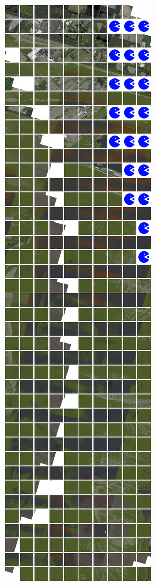 <html>
<div>
<img src="https://github.com/HakkaTjakka/NL_TILE_MAP/blob/main/18/656/-1066/r.6560.-10660.png" height="44" width="44">
<img src="https://github.com/HakkaTjakka/NL_TILE_MAP/blob/main/18/656/-1066/r.6561.-10660.png" height="44" width="44">
<img src="https://github.com/HakkaTjakka/NL_TILE_MAP/blob/main/18/656/-1066/r.6562.-10660.png" height="44" width="44">
<img src="https://github.com/HakkaTjakka/NL_TILE_MAP/blob/main/18/656/-1066/r.6563.-10660.png" height="44" width="44">
<img src="https://github.com/HakkaTjakka/NL_TILE_MAP/blob/main/18/656/-1066/r.6564.-10660.png" height="44" width="44">
<img src="https://github.com/HakkaTjakka/NL_TILE_MAP/blob/main/18/656/-1066/r.6565.-10660.png" height="44" width="44">
<img src="https://github.com/HakkaTjakka/NL_TILE_MAP/blob/main/18/656/-1066/r.6566.-10660.png" height="44" width="44">
<img src="https://github.com/HakkaTjakka/NL_TILE_MAP/blob/main/18/656/-1066/r.6567.-10660.png" height="44" width="44">
<img src="https://github.com/HakkaTjakka/NL_TILE_MAP/blob/main/18/656/-1066/r.6568.-10660.png" height="44" width="44">
<img src="https://github.com/HakkaTjakka/NL_TILE_MAP/blob/main/18/656/-1066/r.6569.-10660.png" height="44" width="44">
<img src="https://github.com/HakkaTjakka/NL_TILE_MAP/blob/main/18/657/-1066/r.6570.-10660.png" height="44" width="44">
<img src="https://github.com/HakkaTjakka/NL_TILE_MAP/blob/main/18/657/-1066/r.6571.-10660.png" height="44" width="44">
<img src="https://github.com/HakkaTjakka/NL_TILE_MAP/blob/main/18/657/-1066/r.6572.-10660.png" height="44" width="44">
<img src="https://github.com/HakkaTjakka/NL_TILE_MAP/blob/main/18/657/-1066/r.6573.-10660.png" height="44" width="44">
<img src="https://github.com/HakkaTjakka/NL_TILE_MAP/blob/main/18/657/-1066/r.6574.-10660.png" height="44" width="44">
<img src="https://github.com/HakkaTjakka/NL_TILE_MAP/blob/main/18/657/-1066/r.6575.-10660.png" height="44" width="44">
<img src="https://github.com/HakkaTjakka/NL_TILE_MAP/blob/main/18/657/-1066/r.6576.-10660.png" height="44" width="44">
<img src="https://github.com/HakkaTjakka/NL_TILE_MAP/blob/main/source.png" height="44" width="44">
<img src="https://github.com/HakkaTjakka/NL_TILE_MAP/blob/main/source.png" height="44" width="44">
<img src="https://github.com/HakkaTjakka/NL_TILE_MAP/blob/main/source.png" height="44" width="44">
<br>
<img src="https://github.com/HakkaTjakka/NL_TILE_MAP/blob/main/18/656/-1066/r.6560.-10659.png" height="44" width="44">
<img src="https://github.com/HakkaTjakka/NL_TILE_MAP/blob/main/18/656/-1066/r.6561.-10659.png" height="44" width="44">
<img src="https://github.com/HakkaTjakka/NL_TILE_MAP/blob/main/18/656/-1066/r.6562.-10659.png" height="44" width="44">
<img src="https://github.com/HakkaTjakka/NL_TILE_MAP/blob/main/18/656/-1066/r.6563.-10659.png" height="44" width="44">
<img src="https://github.com/HakkaTjakka/NL_TILE_MAP/blob/main/18/656/-1066/r.6564.-10659.png" height="44" width="44">
<img src="https://github.com/HakkaTjakka/NL_TILE_MAP/blob/main/18/656/-1066/r.6565.-10659.png" height="44" width="44">
<img src="https://github.com/HakkaTjakka/NL_TILE_MAP/blob/main/18/656/-1066/r.6566.-10659.png" height="44" width="44">
<img src="https://github.com/HakkaTjakka/NL_TILE_MAP/blob/main/18/656/-1066/r.6567.-10659.png" height="44" width="44">
<img src="https://github.com/HakkaTjakka/NL_TILE_MAP/blob/main/18/656/-1066/r.6568.-10659.png" height="44" width="44">
<img src="https://github.com/HakkaTjakka/NL_TILE_MAP/blob/main/18/656/-1066/r.6569.-10659.png" height="44" width="44">
<img src="https://github.com/HakkaTjakka/NL_TILE_MAP/blob/main/18/657/-1066/r.6570.-10659.png" height="44" width="44">
<img src="https://github.com/HakkaTjakka/NL_TILE_MAP/blob/main/18/657/-1066/r.6571.-10659.png" height="44" width="44">
<img src="https://github.com/HakkaTjakka/NL_TILE_MAP/blob/main/18/657/-1066/r.6572.-10659.png" height="44" width="44">
<img src="https://github.com/HakkaTjakka/NL_TILE_MAP/blob/main/18/657/-1066/r.6573.-10659.png" height="44" width="44">
<img src="https://github.com/HakkaTjakka/NL_TILE_MAP/blob/main/18/657/-1066/r.6574.-10659.png" height="44" width="44">
<img src="https://github.com/HakkaTjakka/NL_TILE_MAP/blob/main/18/657/-1066/r.6575.-10659.png" height="44" width="44">
<img src="https://github.com/HakkaTjakka/NL_TILE_MAP/blob/main/18/657/-1066/r.6576.-10659.png" height="44" width="44">
<img src="https://github.com/HakkaTjakka/NL_TILE_MAP/blob/main/source.png" height="44" width="44">
<img src="https://github.com/HakkaTjakka/NL_TILE_MAP/blob/main/source.png" height="44" width="44">
<img src="https://github.com/HakkaTjakka/NL_TILE_MAP/blob/main/source.png" height="44" width="44">
<br>
<img src="https://github.com/HakkaTjakka/NL_TILE_MAP/blob/main/18/656/-1066/r.6560.-10658.png" height="44" width="44">
<img src="https://github.com/HakkaTjakka/NL_TILE_MAP/blob/main/18/656/-1066/r.6561.-10658.png" height="44" width="44">
<img src="https://github.com/HakkaTjakka/NL_TILE_MAP/blob/main/18/656/-1066/r.6562.-10658.png" height="44" width="44">
<img src="https://github.com/HakkaTjakka/NL_TILE_MAP/blob/main/18/656/-1066/r.6563.-10658.png" height="44" width="44">
<img src="https://github.com/HakkaTjakka/NL_TILE_MAP/blob/main/18/656/-1066/r.6564.-10658.png" height="44" width="44">
<img src="https://github.com/HakkaTjakka/NL_TILE_MAP/blob/main/18/656/-1066/r.6565.-10658.png" height="44" width="44">
<img src="https://github.com/HakkaTjakka/NL_TILE_MAP/blob/main/18/656/-1066/r.6566.-10658.png" height="44" width="44">
<img src="https://github.com/HakkaTjakka/NL_TILE_MAP/blob/main/18/656/-1066/r.6567.-10658.png" height="44" width="44">
<img src="https://github.com/HakkaTjakka/NL_TILE_MAP/blob/main/18/656/-1066/r.6568.-10658.png" height="44" width="44">
<img src="https://github.com/HakkaTjakka/NL_TILE_MAP/blob/main/18/656/-1066/r.6569.-10658.png" height="44" width="44">
<img src="https://github.com/HakkaTjakka/NL_TILE_MAP/blob/main/18/657/-1066/r.6570.-10658.png" height="44" width="44">
<img src="https://github.com/HakkaTjakka/NL_TILE_MAP/blob/main/18/657/-1066/r.6571.-10658.png" height="44" width="44">
<img src="https://github.com/HakkaTjakka/NL_TILE_MAP/blob/main/18/657/-1066/r.6572.-10658.png" height="44" width="44">
<img src="https://github.com/HakkaTjakka/NL_TILE_MAP/blob/main/18/657/-1066/r.6573.-10658.png" height="44" width="44">
<img src="https://github.com/HakkaTjakka/NL_TILE_MAP/blob/main/18/657/-1066/r.6574.-10658.png" height="44" width="44">
<img src="https://github.com/HakkaTjakka/NL_TILE_MAP/blob/main/18/657/-1066/r.6575.-10658.png" height="44" width="44">
<img src="https://github.com/HakkaTjakka/NL_TILE_MAP/blob/main/18/657/-1066/r.6576.-10658.png" height="44" width="44">
<img src="https://github.com/HakkaTjakka/NL_TILE_MAP/blob/main/source.png" height="44" width="44">
<img src="https://github.com/HakkaTjakka/NL_TILE_MAP/blob/main/source.png" height="44" width="44">
<img src="https://github.com/HakkaTjakka/NL_TILE_MAP/blob/main/source.png" height="44" width="44">
<br>
<img src="https://github.com/HakkaTjakka/NL_TILE_MAP/blob/main/18/656/-1066/r.6560.-10657.png" height="44" width="44">
<img src="https://github.com/HakkaTjakka/NL_TILE_MAP/blob/main/18/656/-1066/r.6561.-10657.png" height="44" width="44">
<img src="https://github.com/HakkaTjakka/NL_TILE_MAP/blob/main/18/656/-1066/r.6562.-10657.png" height="44" width="44">
<img src="https://github.com/HakkaTjakka/NL_TILE_MAP/blob/main/18/656/-1066/r.6563.-10657.png" height="44" width="44">
<img src="https://github.com/HakkaTjakka/NL_TILE_MAP/blob/main/18/656/-1066/r.6564.-10657.png" height="44" width="44">
<img src="https://github.com/HakkaTjakka/NL_TILE_MAP/blob/main/18/656/-1066/r.6565.-10657.png" height="44" width="44">
<img src="https://github.com/HakkaTjakka/NL_TILE_MAP/blob/main/18/656/-1066/r.6566.-10657.png" height="44" width="44">
<img src="https://github.com/HakkaTjakka/NL_TILE_MAP/blob/main/18/656/-1066/r.6567.-10657.png" height="44" width="44">
<img src="https://github.com/HakkaTjakka/NL_TILE_MAP/blob/main/18/656/-1066/r.6568.-10657.png" height="44" width="44">
<img src="https://github.com/HakkaTjakka/NL_TILE_MAP/blob/main/18/656/-1066/r.6569.-10657.png" height="44" width="44">
<img src="https://github.com/HakkaTjakka/NL_TILE_MAP/blob/main/18/657/-1066/r.6570.-10657.png" height="44" width="44">
<img src="https://github.com/HakkaTjakka/NL_TILE_MAP/blob/main/18/657/-1066/r.6571.-10657.png" height="44" width="44">
<img src="https://github.com/HakkaTjakka/NL_TILE_MAP/blob/main/18/657/-1066/r.6572.-10657.png" height="44" width="44">
<img src="https://github.com/HakkaTjakka/NL_TILE_MAP/blob/main/18/657/-1066/r.6573.-10657.png" height="44" width="44">
<img src="https://github.com/HakkaTjakka/NL_TILE_MAP/blob/main/18/657/-1066/r.6574.-10657.png" height="44" width="44">
<img src="https://github.com/HakkaTjakka/NL_TILE_MAP/blob/main/18/657/-1066/r.6575.-10657.png" height="44" width="44">
<img src="https://github.com/HakkaTjakka/NL_TILE_MAP/blob/main/18/657/-1066/r.6576.-10657.png" height="44" width="44">
<img src="https://github.com/HakkaTjakka/NL_TILE_MAP/blob/main/source.png" height="44" width="44">
<img src="https://github.com/HakkaTjakka/NL_TILE_MAP/blob/main/source.png" height="44" width="44">
<img src="https://github.com/HakkaTjakka/NL_TILE_MAP/blob/main/source.png" height="44" width="44">
<br>
<img src="https://github.com/HakkaTjakka/NL_TILE_MAP/blob/main/18/656/-1066/r.6560.-10656.png" height="44" width="44">
<img src="https://github.com/HakkaTjakka/NL_TILE_MAP/blob/main/18/656/-1066/r.6561.-10656.png" height="44" width="44">
<img src="https://github.com/HakkaTjakka/NL_TILE_MAP/blob/main/18/656/-1066/r.6562.-10656.png" height="44" width="44">
<img src="https://github.com/HakkaTjakka/NL_TILE_MAP/blob/main/18/656/-1066/r.6563.-10656.png" height="44" width="44">
<img src="https://github.com/HakkaTjakka/NL_TILE_MAP/blob/main/18/656/-1066/r.6564.-10656.png" height="44" width="44">
<img src="https://github.com/HakkaTjakka/NL_TILE_MAP/blob/main/18/656/-1066/r.6565.-10656.png" height="44" width="44">
<img src="https://github.com/HakkaTjakka/NL_TILE_MAP/blob/main/18/656/-1066/r.6566.-10656.png" height="44" width="44">
<img src="https://github.com/HakkaTjakka/NL_TILE_MAP/blob/main/18/656/-1066/r.6567.-10656.png" height="44" width="44">
<img src="https://github.com/HakkaTjakka/NL_TILE_MAP/blob/main/18/656/-1066/r.6568.-10656.png" height="44" width="44">
<img src="https://github.com/HakkaTjakka/NL_TILE_MAP/blob/main/18/656/-1066/r.6569.-10656.png" height="44" width="44">
<img src="https://github.com/HakkaTjakka/NL_TILE_MAP/blob/main/18/657/-1066/r.6570.-10656.png" height="44" width="44">
<img src="https://github.com/HakkaTjakka/NL_TILE_MAP/blob/main/18/657/-1066/r.6571.-10656.png" height="44" width="44">
<img src="https://github.com/HakkaTjakka/NL_TILE_MAP/blob/main/18/657/-1066/r.6572.-10656.png" height="44" width="44">
<img src="https://github.com/HakkaTjakka/NL_TILE_MAP/blob/main/18/657/-1066/r.6573.-10656.png" height="44" width="44">
<img src="https://github.com/HakkaTjakka/NL_TILE_MAP/blob/main/18/657/-1066/r.6574.-10656.png" height="44" width="44">
<img src="https://github.com/HakkaTjakka/NL_TILE_MAP/blob/main/18/657/-1066/r.6575.-10656.png" height="44" width="44">
<img src="https://github.com/HakkaTjakka/NL_TILE_MAP/blob/main/18/657/-1066/r.6576.-10656.png" height="44" width="44">
<img src="https://github.com/HakkaTjakka/NL_TILE_MAP/blob/main/source.png" height="44" width="44">
<img src="https://github.com/HakkaTjakka/NL_TILE_MAP/blob/main/source.png" height="44" width="44">
<img src="https://github.com/HakkaTjakka/NL_TILE_MAP/blob/main/source.png" height="44" width="44">
<br>
<img src="https://github.com/HakkaTjakka/NL_TILE_MAP/blob/main/18/656/-1066/r.6560.-10655.png" height="44" width="44">
<img src="https://github.com/HakkaTjakka/NL_TILE_MAP/blob/main/18/656/-1066/r.6561.-10655.png" height="44" width="44">
<img src="https://github.com/HakkaTjakka/NL_TILE_MAP/blob/main/18/656/-1066/r.6562.-10655.png" height="44" width="44">
<img src="https://github.com/HakkaTjakka/NL_TILE_MAP/blob/main/18/656/-1066/r.6563.-10655.png" height="44" width="44">
<img src="https://github.com/HakkaTjakka/NL_TILE_MAP/blob/main/18/656/-1066/r.6564.-10655.png" height="44" width="44">
<img src="https://github.com/HakkaTjakka/NL_TILE_MAP/blob/main/18/656/-1066/r.6565.-10655.png" height="44" width="44">
<img src="https://github.com/HakkaTjakka/NL_TILE_MAP/blob/main/18/656/-1066/r.6566.-10655.png" height="44" width="44">
<img src="https://github.com/HakkaTjakka/NL_TILE_MAP/blob/main/18/656/-1066/r.6567.-10655.png" height="44" width="44">
<img src="https://github.com/HakkaTjakka/NL_TILE_MAP/blob/main/18/656/-1066/r.6568.-10655.png" height="44" width="44">
<img src="https://github.com/HakkaTjakka/NL_TILE_MAP/blob/main/18/656/-1066/r.6569.-10655.png" height="44" width="44">
<img src="https://github.com/HakkaTjakka/NL_TILE_MAP/blob/main/18/657/-1066/r.6570.-10655.png" height="44" width="44">
<img src="https://github.com/HakkaTjakka/NL_TILE_MAP/blob/main/18/657/-1066/r.6571.-10655.png" height="44" width="44">
<img src="https://github.com/HakkaTjakka/NL_TILE_MAP/blob/main/18/657/-1066/r.6572.-10655.png" height="44" width="44">
<img src="https://github.com/HakkaTjakka/NL_TILE_MAP/blob/main/18/657/-1066/r.6573.-10655.png" height="44" width="44">
<img src="https://github.com/HakkaTjakka/NL_TILE_MAP/blob/main/18/657/-1066/r.6574.-10655.png" height="44" width="44">
<img src="https://github.com/HakkaTjakka/NL_TILE_MAP/blob/main/18/657/-1066/r.6575.-10655.png" height="44" width="44">
<img src="https://github.com/HakkaTjakka/NL_TILE_MAP/blob/main/18/657/-1066/r.6576.-10655.png" height="44" width="44">
<img src="https://github.com/HakkaTjakka/NL_TILE_MAP/blob/main/18/657/-1066/r.6577.-10655.png" height="44" width="44">
<img src="https://github.com/HakkaTjakka/NL_TILE_MAP/blob/main/source.png" height="44" width="44">
<img src="https://github.com/HakkaTjakka/NL_TILE_MAP/blob/main/source.png" height="44" width="44">
<br>
<img src="https://github.com/HakkaTjakka/NL_TILE_MAP/blob/main/18/656/-1066/r.6560.-10654.png" height="44" width="44">
<img src="https://github.com/HakkaTjakka/NL_TILE_MAP/blob/main/18/656/-1066/r.6561.-10654.png" height="44" width="44">
<img src="https://github.com/HakkaTjakka/NL_TILE_MAP/blob/main/18/656/-1066/r.6562.-10654.png" height="44" width="44">
<img src="https://github.com/HakkaTjakka/NL_TILE_MAP/blob/main/18/656/-1066/r.6563.-10654.png" height="44" width="44">
<img src="https://github.com/HakkaTjakka/NL_TILE_MAP/blob/main/18/656/-1066/r.6564.-10654.png" height="44" width="44">
<img src="https://github.com/HakkaTjakka/NL_TILE_MAP/blob/main/18/656/-1066/r.6565.-10654.png" height="44" width="44">
<img src="https://github.com/HakkaTjakka/NL_TILE_MAP/blob/main/18/656/-1066/r.6566.-10654.png" height="44" width="44">
<img src="https://github.com/HakkaTjakka/NL_TILE_MAP/blob/main/18/656/-1066/r.6567.-10654.png" height="44" width="44">
<img src="https://github.com/HakkaTjakka/NL_TILE_MAP/blob/main/18/656/-1066/r.6568.-10654.png" height="44" width="44">
<img src="https://github.com/HakkaTjakka/NL_TILE_MAP/blob/main/18/656/-1066/r.6569.-10654.png" height="44" width="44">
<img src="https://github.com/HakkaTjakka/NL_TILE_MAP/blob/main/18/657/-1066/r.6570.-10654.png" height="44" width="44">
<img src="https://github.com/HakkaTjakka/NL_TILE_MAP/blob/main/18/657/-1066/r.6571.-10654.png" height="44" width="44">
<img src="https://github.com/HakkaTjakka/NL_TILE_MAP/blob/main/18/657/-1066/r.6572.-10654.png" height="44" width="44">
<img src="https://github.com/HakkaTjakka/NL_TILE_MAP/blob/main/18/657/-1066/r.6573.-10654.png" height="44" width="44">
<img src="https://github.com/HakkaTjakka/NL_TILE_MAP/blob/main/18/657/-1066/r.6574.-10654.png" height="44" width="44">
<img src="https://github.com/HakkaTjakka/NL_TILE_MAP/blob/main/18/657/-1066/r.6575.-10654.png" height="44" width="44">
<img src="https://github.com/HakkaTjakka/NL_TILE_MAP/blob/main/18/657/-1066/r.6576.-10654.png" height="44" width="44">
<img src="https://github.com/HakkaTjakka/NL_TILE_MAP/blob/main/18/657/-1066/r.6577.-10654.png" height="44" width="44">
<img src="https://github.com/HakkaTjakka/NL_TILE_MAP/blob/main/source.png" height="44" width="44">
<img src="https://github.com/HakkaTjakka/NL_TILE_MAP/blob/main/source.png" height="44" width="44">
<br>
<img src="https://github.com/HakkaTjakka/NL_TILE_MAP/blob/main/18/656/-1066/r.6560.-10653.png" height="44" width="44">
<img src="https://github.com/HakkaTjakka/NL_TILE_MAP/blob/main/18/656/-1066/r.6561.-10653.png" height="44" width="44">
<img src="https://github.com/HakkaTjakka/NL_TILE_MAP/blob/main/18/656/-1066/r.6562.-10653.png" height="44" width="44">
<img src="https://github.com/HakkaTjakka/NL_TILE_MAP/blob/main/18/656/-1066/r.6563.-10653.png" height="44" width="44">
<img src="https://github.com/HakkaTjakka/NL_TILE_MAP/blob/main/18/656/-1066/r.6564.-10653.png" height="44" width="44">
<img src="https://github.com/HakkaTjakka/NL_TILE_MAP/blob/main/18/656/-1066/r.6565.-10653.png" height="44" width="44">
<img src="https://github.com/HakkaTjakka/NL_TILE_MAP/blob/main/18/656/-1066/r.6566.-10653.png" height="44" width="44">
<img src="https://github.com/HakkaTjakka/NL_TILE_MAP/blob/main/18/656/-1066/r.6567.-10653.png" height="44" width="44">
<img src="https://github.com/HakkaTjakka/NL_TILE_MAP/blob/main/18/656/-1066/r.6568.-10653.png" height="44" width="44">
<img src="https://github.com/HakkaTjakka/NL_TILE_MAP/blob/main/18/656/-1066/r.6569.-10653.png" height="44" width="44">
<img src="https://github.com/HakkaTjakka/NL_TILE_MAP/blob/main/18/657/-1066/r.6570.-10653.png" height="44" width="44">
<img src="https://github.com/HakkaTjakka/NL_TILE_MAP/blob/main/18/657/-1066/r.6571.-10653.png" height="44" width="44">
<img src="https://github.com/HakkaTjakka/NL_TILE_MAP/blob/main/18/657/-1066/r.6572.-10653.png" height="44" width="44">
<img src="https://github.com/HakkaTjakka/NL_TILE_MAP/blob/main/18/657/-1066/r.6573.-10653.png" height="44" width="44">
<img src="https://github.com/HakkaTjakka/NL_TILE_MAP/blob/main/18/657/-1066/r.6574.-10653.png" height="44" width="44">
<img src="https://github.com/HakkaTjakka/NL_TILE_MAP/blob/main/18/657/-1066/r.6575.-10653.png" height="44" width="44">
<img src="https://github.com/HakkaTjakka/NL_TILE_MAP/blob/main/18/657/-1066/r.6576.-10653.png" height="44" width="44">
<img src="https://github.com/HakkaTjakka/NL_TILE_MAP/blob/main/18/657/-1066/r.6577.-10653.png" height="44" width="44">
<img src="https://github.com/HakkaTjakka/NL_TILE_MAP/blob/main/18/657/-1066/r.6578.-10653.png" height="44" width="44">
<img src="https://github.com/HakkaTjakka/NL_TILE_MAP/blob/main/source.png" height="44" width="44">
<br>
<img src="https://github.com/HakkaTjakka/NL_TILE_MAP/blob/main/18/656/-1066/r.6560.-10652.png" height="44" width="44">
<img src="https://github.com/HakkaTjakka/NL_TILE_MAP/blob/main/18/656/-1066/r.6561.-10652.png" height="44" width="44">
<img src="https://github.com/HakkaTjakka/NL_TILE_MAP/blob/main/18/656/-1066/r.6562.-10652.png" height="44" width="44">
<img src="https://github.com/HakkaTjakka/NL_TILE_MAP/blob/main/18/656/-1066/r.6563.-10652.png" height="44" width="44">
<img src="https://github.com/HakkaTjakka/NL_TILE_MAP/blob/main/18/656/-1066/r.6564.-10652.png" height="44" width="44">
<img src="https://github.com/HakkaTjakka/NL_TILE_MAP/blob/main/18/656/-1066/r.6565.-10652.png" height="44" width="44">
<img src="https://github.com/HakkaTjakka/NL_TILE_MAP/blob/main/18/656/-1066/r.6566.-10652.png" height="44" width="44">
<img src="https://github.com/HakkaTjakka/NL_TILE_MAP/blob/main/18/656/-1066/r.6567.-10652.png" height="44" width="44">
<img src="https://github.com/HakkaTjakka/NL_TILE_MAP/blob/main/18/656/-1066/r.6568.-10652.png" height="44" width="44">
<img src="https://github.com/HakkaTjakka/NL_TILE_MAP/blob/main/18/656/-1066/r.6569.-10652.png" height="44" width="44">
<img src="https://github.com/HakkaTjakka/NL_TILE_MAP/blob/main/18/657/-1066/r.6570.-10652.png" height="44" width="44">
<img src="https://github.com/HakkaTjakka/NL_TILE_MAP/blob/main/18/657/-1066/r.6571.-10652.png" height="44" width="44">
<img src="https://github.com/HakkaTjakka/NL_TILE_MAP/blob/main/18/657/-1066/r.6572.-10652.png" height="44" width="44">
<img src="https://github.com/HakkaTjakka/NL_TILE_MAP/blob/main/18/657/-1066/r.6573.-10652.png" height="44" width="44">
<img src="https://github.com/HakkaTjakka/NL_TILE_MAP/blob/main/18/657/-1066/r.6574.-10652.png" height="44" width="44">
<img src="https://github.com/HakkaTjakka/NL_TILE_MAP/blob/main/18/657/-1066/r.6575.-10652.png" height="44" width="44">
<img src="https://github.com/HakkaTjakka/NL_TILE_MAP/blob/main/18/657/-1066/r.6576.-10652.png" height="44" width="44">
<img src="https://github.com/HakkaTjakka/NL_TILE_MAP/blob/main/18/657/-1066/r.6577.-10652.png" height="44" width="44">
<img src="https://github.com/HakkaTjakka/NL_TILE_MAP/blob/main/18/657/-1066/r.6578.-10652.png" height="44" width="44">
<img src="https://github.com/HakkaTjakka/NL_TILE_MAP/blob/main/source.png" height="44" width="44">
<br>
<img src="https://github.com/HakkaTjakka/NL_TILE_MAP/blob/main/18/656/-1066/r.6560.-10651.png" height="44" width="44">
<img src="https://github.com/HakkaTjakka/NL_TILE_MAP/blob/main/18/656/-1066/r.6561.-10651.png" height="44" width="44">
<img src="https://github.com/HakkaTjakka/NL_TILE_MAP/blob/main/18/656/-1066/r.6562.-10651.png" height="44" width="44">
<img src="https://github.com/HakkaTjakka/NL_TILE_MAP/blob/main/18/656/-1066/r.6563.-10651.png" height="44" width="44">
<img src="https://github.com/HakkaTjakka/NL_TILE_MAP/blob/main/18/656/-1066/r.6564.-10651.png" height="44" width="44">
<img src="https://github.com/HakkaTjakka/NL_TILE_MAP/blob/main/18/656/-1066/r.6565.-10651.png" height="44" width="44">
<img src="https://github.com/HakkaTjakka/NL_TILE_MAP/blob/main/18/656/-1066/r.6566.-10651.png" height="44" width="44">
<img src="https://github.com/HakkaTjakka/NL_TILE_MAP/blob/main/18/656/-1066/r.6567.-10651.png" height="44" width="44">
<img src="https://github.com/HakkaTjakka/NL_TILE_MAP/blob/main/18/656/-1066/r.6568.-10651.png" height="44" width="44">
<img src="https://github.com/HakkaTjakka/NL_TILE_MAP/blob/main/18/656/-1066/r.6569.-10651.png" height="44" width="44">
<img src="https://github.com/HakkaTjakka/NL_TILE_MAP/blob/main/18/657/-1066/r.6570.-10651.png" height="44" width="44">
<img src="https://github.com/HakkaTjakka/NL_TILE_MAP/blob/main/18/657/-1066/r.6571.-10651.png" height="44" width="44">
<img src="https://github.com/HakkaTjakka/NL_TILE_MAP/blob/main/18/657/-1066/r.6572.-10651.png" height="44" width="44">
<img src="https://github.com/HakkaTjakka/NL_TILE_MAP/blob/main/18/657/-1066/r.6573.-10651.png" height="44" width="44">
<img src="https://github.com/HakkaTjakka/NL_TILE_MAP/blob/main/18/657/-1066/r.6574.-10651.png" height="44" width="44">
<img src="https://github.com/HakkaTjakka/NL_TILE_MAP/blob/main/18/657/-1066/r.6575.-10651.png" height="44" width="44">
<img src="https://github.com/HakkaTjakka/NL_TILE_MAP/blob/main/18/657/-1066/r.6576.-10651.png" height="44" width="44">
<img src="https://github.com/HakkaTjakka/NL_TILE_MAP/blob/main/18/657/-1066/r.6577.-10651.png" height="44" width="44">
<img src="https://github.com/HakkaTjakka/NL_TILE_MAP/blob/main/18/657/-1066/r.6578.-10651.png" height="44" width="44">
<img src="https://github.com/HakkaTjakka/NL_TILE_MAP/blob/main/18/657/-1066/r.6579.-10651.png" height="44" width="44">
<br>
<img src="https://github.com/HakkaTjakka/NL_TILE_MAP/blob/main/18/656/-1065/r.6560.-10650.png" height="44" width="44">
<img src="https://github.com/HakkaTjakka/NL_TILE_MAP/blob/main/18/656/-1065/r.6561.-10650.png" height="44" width="44">
<img src="https://github.com/HakkaTjakka/NL_TILE_MAP/blob/main/18/656/-1065/r.6562.-10650.png" height="44" width="44">
<img src="https://github.com/HakkaTjakka/NL_TILE_MAP/blob/main/18/656/-1065/r.6563.-10650.png" height="44" width="44">
<img src="https://github.com/HakkaTjakka/NL_TILE_MAP/blob/main/18/656/-1065/r.6564.-10650.png" height="44" width="44">
<img src="https://github.com/HakkaTjakka/NL_TILE_MAP/blob/main/18/656/-1065/r.6565.-10650.png" height="44" width="44">
<img src="https://github.com/HakkaTjakka/NL_TILE_MAP/blob/main/18/656/-1065/r.6566.-10650.png" height="44" width="44">
<img src="https://github.com/HakkaTjakka/NL_TILE_MAP/blob/main/18/656/-1065/r.6567.-10650.png" height="44" width="44">
<img src="https://github.com/HakkaTjakka/NL_TILE_MAP/blob/main/18/656/-1065/r.6568.-10650.png" height="44" width="44">
<img src="https://github.com/HakkaTjakka/NL_TILE_MAP/blob/main/18/656/-1065/r.6569.-10650.png" height="44" width="44">
<img src="https://github.com/HakkaTjakka/NL_TILE_MAP/blob/main/18/657/-1065/r.6570.-10650.png" height="44" width="44">
<img src="https://github.com/HakkaTjakka/NL_TILE_MAP/blob/main/18/657/-1065/r.6571.-10650.png" height="44" width="44">
<img src="https://github.com/HakkaTjakka/NL_TILE_MAP/blob/main/18/657/-1065/r.6572.-10650.png" height="44" width="44">
<img src="https://github.com/HakkaTjakka/NL_TILE_MAP/blob/main/18/657/-1065/r.6573.-10650.png" height="44" width="44">
<img src="https://github.com/HakkaTjakka/NL_TILE_MAP/blob/main/18/657/-1065/r.6574.-10650.png" height="44" width="44">
<img src="https://github.com/HakkaTjakka/NL_TILE_MAP/blob/main/18/657/-1065/r.6575.-10650.png" height="44" width="44">
<img src="https://github.com/HakkaTjakka/NL_TILE_MAP/blob/main/18/657/-1065/r.6576.-10650.png" height="44" width="44">
<img src="https://github.com/HakkaTjakka/NL_TILE_MAP/blob/main/18/657/-1065/r.6577.-10650.png" height="44" width="44">
<img src="https://github.com/HakkaTjakka/NL_TILE_MAP/blob/main/18/657/-1065/r.6578.-10650.png" height="44" width="44">
<img src="https://github.com/HakkaTjakka/NL_TILE_MAP/blob/main/18/657/-1065/r.6579.-10650.png" height="44" width="44">
<br>
<img src="https://github.com/HakkaTjakka/NL_TILE_MAP/blob/main/18/656/-1065/r.6560.-10649.png" height="44" width="44">
<img src="https://github.com/HakkaTjakka/NL_TILE_MAP/blob/main/18/656/-1065/r.6561.-10649.png" height="44" width="44">
<img src="https://github.com/HakkaTjakka/NL_TILE_MAP/blob/main/18/656/-1065/r.6562.-10649.png" height="44" width="44">
<img src="https://github.com/HakkaTjakka/NL_TILE_MAP/blob/main/18/656/-1065/r.6563.-10649.png" height="44" width="44">
<img src="https://github.com/HakkaTjakka/NL_TILE_MAP/blob/main/18/656/-1065/r.6564.-10649.png" height="44" width="44">
<img src="https://github.com/HakkaTjakka/NL_TILE_MAP/blob/main/18/656/-1065/r.6565.-10649.png" height="44" width="44">
<img src="https://github.com/HakkaTjakka/NL_TILE_MAP/blob/main/18/656/-1065/r.6566.-10649.png" height="44" width="44">
<img src="https://github.com/HakkaTjakka/NL_TILE_MAP/blob/main/18/656/-1065/r.6567.-10649.png" height="44" width="44">
<img src="https://github.com/HakkaTjakka/NL_TILE_MAP/blob/main/18/656/-1065/r.6568.-10649.png" height="44" width="44">
<img src="https://github.com/HakkaTjakka/NL_TILE_MAP/blob/main/18/656/-1065/r.6569.-10649.png" height="44" width="44">
<img src="https://github.com/HakkaTjakka/NL_TILE_MAP/blob/main/18/657/-1065/r.6570.-10649.png" height="44" width="44">
<img src="https://github.com/HakkaTjakka/NL_TILE_MAP/blob/main/18/657/-1065/r.6571.-10649.png" height="44" width="44">
<img src="https://github.com/HakkaTjakka/NL_TILE_MAP/blob/main/18/657/-1065/r.6572.-10649.png" height="44" width="44">
<img src="https://github.com/HakkaTjakka/NL_TILE_MAP/blob/main/18/657/-1065/r.6573.-10649.png" height="44" width="44">
<img src="https://github.com/HakkaTjakka/NL_TILE_MAP/blob/main/18/657/-1065/r.6574.-10649.png" height="44" width="44">
<img src="https://github.com/HakkaTjakka/NL_TILE_MAP/blob/main/18/657/-1065/r.6575.-10649.png" height="44" width="44">
<img src="https://github.com/HakkaTjakka/NL_TILE_MAP/blob/main/18/657/-1065/r.6576.-10649.png" height="44" width="44">
<img src="https://github.com/HakkaTjakka/NL_TILE_MAP/blob/main/18/657/-1065/r.6577.-10649.png" height="44" width="44">
<img src="https://github.com/HakkaTjakka/NL_TILE_MAP/blob/main/18/657/-1065/r.6578.-10649.png" height="44" width="44">
<img src="https://github.com/HakkaTjakka/NL_TILE_MAP/blob/main/18/657/-1065/r.6579.-10649.png" height="44" width="44">
<br>
<img src="https://github.com/HakkaTjakka/NL_TILE_MAP/blob/main/18/656/-1065/r.6560.-10648.png" height="44" width="44">
<img src="https://github.com/HakkaTjakka/NL_TILE_MAP/blob/main/18/656/-1065/r.6561.-10648.png" height="44" width="44">
<img src="https://github.com/HakkaTjakka/NL_TILE_MAP/blob/main/18/656/-1065/r.6562.-10648.png" height="44" width="44">
<img src="https://github.com/HakkaTjakka/NL_TILE_MAP/blob/main/18/656/-1065/r.6563.-10648.png" height="44" width="44">
<img src="https://github.com/HakkaTjakka/NL_TILE_MAP/blob/main/18/656/-1065/r.6564.-10648.png" height="44" width="44">
<img src="https://github.com/HakkaTjakka/NL_TILE_MAP/blob/main/18/656/-1065/r.6565.-10648.png" height="44" width="44">
<img src="https://github.com/HakkaTjakka/NL_TILE_MAP/blob/main/18/656/-1065/r.6566.-10648.png" height="44" width="44">
<img src="https://github.com/HakkaTjakka/NL_TILE_MAP/blob/main/18/656/-1065/r.6567.-10648.png" height="44" width="44">
<img src="https://github.com/HakkaTjakka/NL_TILE_MAP/blob/main/18/656/-1065/r.6568.-10648.png" height="44" width="44">
<img src="https://github.com/HakkaTjakka/NL_TILE_MAP/blob/main/18/656/-1065/r.6569.-10648.png" height="44" width="44">
<img src="https://github.com/HakkaTjakka/NL_TILE_MAP/blob/main/18/657/-1065/r.6570.-10648.png" height="44" width="44">
<img src="https://github.com/HakkaTjakka/NL_TILE_MAP/blob/main/18/657/-1065/r.6571.-10648.png" height="44" width="44">
<img src="https://github.com/HakkaTjakka/NL_TILE_MAP/blob/main/18/657/-1065/r.6572.-10648.png" height="44" width="44">
<img src="https://github.com/HakkaTjakka/NL_TILE_MAP/blob/main/18/657/-1065/r.6573.-10648.png" height="44" width="44">
<img src="https://github.com/HakkaTjakka/NL_TILE_MAP/blob/main/18/657/-1065/r.6574.-10648.png" height="44" width="44">
<img src="https://github.com/HakkaTjakka/NL_TILE_MAP/blob/main/18/657/-1065/r.6575.-10648.png" height="44" width="44">
<img src="https://github.com/HakkaTjakka/NL_TILE_MAP/blob/main/18/657/-1065/r.6576.-10648.png" height="44" width="44">
<img src="https://github.com/HakkaTjakka/NL_TILE_MAP/blob/main/18/657/-1065/r.6577.-10648.png" height="44" width="44">
<img src="https://github.com/HakkaTjakka/NL_TILE_MAP/blob/main/18/657/-1065/r.6578.-10648.png" height="44" width="44">
<img src="https://github.com/HakkaTjakka/NL_TILE_MAP/blob/main/18/657/-1065/r.6579.-10648.png" height="44" width="44">
<br>
<img src="https://github.com/HakkaTjakka/NL_TILE_MAP/blob/main/18/656/-1065/r.6560.-10647.png" height="44" width="44">
<img src="https://github.com/HakkaTjakka/NL_TILE_MAP/blob/main/18/656/-1065/r.6561.-10647.png" height="44" width="44">
<img src="https://github.com/HakkaTjakka/NL_TILE_MAP/blob/main/18/656/-1065/r.6562.-10647.png" height="44" width="44">
<img src="https://github.com/HakkaTjakka/NL_TILE_MAP/blob/main/18/656/-1065/r.6563.-10647.png" height="44" width="44">
<img src="https://github.com/HakkaTjakka/NL_TILE_MAP/blob/main/18/656/-1065/r.6564.-10647.png" height="44" width="44">
<img src="https://github.com/HakkaTjakka/NL_TILE_MAP/blob/main/18/656/-1065/r.6565.-10647.png" height="44" width="44">
<img src="https://github.com/HakkaTjakka/NL_TILE_MAP/blob/main/18/656/-1065/r.6566.-10647.png" height="44" width="44">
<img src="https://github.com/HakkaTjakka/NL_TILE_MAP/blob/main/18/656/-1065/r.6567.-10647.png" height="44" width="44">
<img src="https://github.com/HakkaTjakka/NL_TILE_MAP/blob/main/18/656/-1065/r.6568.-10647.png" height="44" width="44">
<img src="https://github.com/HakkaTjakka/NL_TILE_MAP/blob/main/18/656/-1065/r.6569.-10647.png" height="44" width="44">
<img src="https://github.com/HakkaTjakka/NL_TILE_MAP/blob/main/18/657/-1065/r.6570.-10647.png" height="44" width="44">
<img src="https://github.com/HakkaTjakka/NL_TILE_MAP/blob/main/18/657/-1065/r.6571.-10647.png" height="44" width="44">
<img src="https://github.com/HakkaTjakka/NL_TILE_MAP/blob/main/18/657/-1065/r.6572.-10647.png" height="44" width="44">
<img src="https://github.com/HakkaTjakka/NL_TILE_MAP/blob/main/18/657/-1065/r.6573.-10647.png" height="44" width="44">
<img src="https://github.com/HakkaTjakka/NL_TILE_MAP/blob/main/18/657/-1065/r.6574.-10647.png" height="44" width="44">
<img src="https://github.com/HakkaTjakka/NL_TILE_MAP/blob/main/18/657/-1065/r.6575.-10647.png" height="44" width="44">
<img src="https://github.com/HakkaTjakka/NL_TILE_MAP/blob/main/18/657/-1065/r.6576.-10647.png" height="44" width="44">
<img src="https://github.com/HakkaTjakka/NL_TILE_MAP/blob/main/18/657/-1065/r.6577.-10647.png" height="44" width="44">
<img src="https://github.com/HakkaTjakka/NL_TILE_MAP/blob/main/18/657/-1065/r.6578.-10647.png" height="44" width="44">
<img src="https://github.com/HakkaTjakka/NL_TILE_MAP/blob/main/18/657/-1065/r.6579.-10647.png" height="44" width="44">
<br>
<img src="https://github.com/HakkaTjakka/NL_TILE_MAP/blob/main/18/656/-1065/r.6560.-10646.png" height="44" width="44">
<img src="https://github.com/HakkaTjakka/NL_TILE_MAP/blob/main/18/656/-1065/r.6561.-10646.png" height="44" width="44">
<img src="https://github.com/HakkaTjakka/NL_TILE_MAP/blob/main/18/656/-1065/r.6562.-10646.png" height="44" width="44">
<img src="https://github.com/HakkaTjakka/NL_TILE_MAP/blob/main/18/656/-1065/r.6563.-10646.png" height="44" width="44">
<img src="https://github.com/HakkaTjakka/NL_TILE_MAP/blob/main/18/656/-1065/r.6564.-10646.png" height="44" width="44">
<img src="https://github.com/HakkaTjakka/NL_TILE_MAP/blob/main/18/656/-1065/r.6565.-10646.png" height="44" width="44">
<img src="https://github.com/HakkaTjakka/NL_TILE_MAP/blob/main/18/656/-1065/r.6566.-10646.png" height="44" width="44">
<img src="https://github.com/HakkaTjakka/NL_TILE_MAP/blob/main/18/656/-1065/r.6567.-10646.png" height="44" width="44">
<img src="https://github.com/HakkaTjakka/NL_TILE_MAP/blob/main/18/656/-1065/r.6568.-10646.png" height="44" width="44">
<img src="https://github.com/HakkaTjakka/NL_TILE_MAP/blob/main/18/656/-1065/r.6569.-10646.png" height="44" width="44">
<img src="https://github.com/HakkaTjakka/NL_TILE_MAP/blob/main/18/657/-1065/r.6570.-10646.png" height="44" width="44">
<img src="https://github.com/HakkaTjakka/NL_TILE_MAP/blob/main/18/657/-1065/r.6571.-10646.png" height="44" width="44">
<img src="https://github.com/HakkaTjakka/NL_TILE_MAP/blob/main/18/657/-1065/r.6572.-10646.png" height="44" width="44">
<img src="https://github.com/HakkaTjakka/NL_TILE_MAP/blob/main/18/657/-1065/r.6573.-10646.png" height="44" width="44">
<img src="https://github.com/HakkaTjakka/NL_TILE_MAP/blob/main/18/657/-1065/r.6574.-10646.png" height="44" width="44">
<img src="https://github.com/HakkaTjakka/NL_TILE_MAP/blob/main/18/657/-1065/r.6575.-10646.png" height="44" width="44">
<img src="https://github.com/HakkaTjakka/NL_TILE_MAP/blob/main/18/657/-1065/r.6576.-10646.png" height="44" width="44">
<img src="https://github.com/HakkaTjakka/NL_TILE_MAP/blob/main/18/657/-1065/r.6577.-10646.png" height="44" width="44">
<img src="https://github.com/HakkaTjakka/NL_TILE_MAP/blob/main/18/657/-1065/r.6578.-10646.png" height="44" width="44">
<img src="https://github.com/HakkaTjakka/NL_TILE_MAP/blob/main/18/657/-1065/r.6579.-10646.png" height="44" width="44">
<br>
<img src="https://github.com/HakkaTjakka/NL_TILE_MAP/blob/main/18/656/-1065/r.6560.-10645.png" height="44" width="44">
<img src="https://github.com/HakkaTjakka/NL_TILE_MAP/blob/main/18/656/-1065/r.6561.-10645.png" height="44" width="44">
<img src="https://github.com/HakkaTjakka/NL_TILE_MAP/blob/main/18/656/-1065/r.6562.-10645.png" height="44" width="44">
<img src="https://github.com/HakkaTjakka/NL_TILE_MAP/blob/main/18/656/-1065/r.6563.-10645.png" height="44" width="44">
<img src="https://github.com/HakkaTjakka/NL_TILE_MAP/blob/main/18/656/-1065/r.6564.-10645.png" height="44" width="44">
<img src="https://github.com/HakkaTjakka/NL_TILE_MAP/blob/main/18/656/-1065/r.6565.-10645.png" height="44" width="44">
<img src="https://github.com/HakkaTjakka/NL_TILE_MAP/blob/main/18/656/-1065/r.6566.-10645.png" height="44" width="44">
<img src="https://github.com/HakkaTjakka/NL_TILE_MAP/blob/main/18/656/-1065/r.6567.-10645.png" height="44" width="44">
<img src="https://github.com/HakkaTjakka/NL_TILE_MAP/blob/main/18/656/-1065/r.6568.-10645.png" height="44" width="44">
<img src="https://github.com/HakkaTjakka/NL_TILE_MAP/blob/main/18/656/-1065/r.6569.-10645.png" height="44" width="44">
<img src="https://github.com/HakkaTjakka/NL_TILE_MAP/blob/main/18/657/-1065/r.6570.-10645.png" height="44" width="44">
<img src="https://github.com/HakkaTjakka/NL_TILE_MAP/blob/main/18/657/-1065/r.6571.-10645.png" height="44" width="44">
<img src="https://github.com/HakkaTjakka/NL_TILE_MAP/blob/main/18/657/-1065/r.6572.-10645.png" height="44" width="44">
<img src="https://github.com/HakkaTjakka/NL_TILE_MAP/blob/main/18/657/-1065/r.6573.-10645.png" height="44" width="44">
<img src="https://github.com/HakkaTjakka/NL_TILE_MAP/blob/main/18/657/-1065/r.6574.-10645.png" height="44" width="44">
<img src="https://github.com/HakkaTjakka/NL_TILE_MAP/blob/main/18/657/-1065/r.6575.-10645.png" height="44" width="44">
<img src="https://github.com/HakkaTjakka/NL_TILE_MAP/blob/main/18/657/-1065/r.6576.-10645.png" height="44" width="44">
<img src="https://github.com/HakkaTjakka/NL_TILE_MAP/blob/main/18/657/-1065/r.6577.-10645.png" height="44" width="44">
<img src="https://github.com/HakkaTjakka/NL_TILE_MAP/blob/main/18/657/-1065/r.6578.-10645.png" height="44" width="44">
<img src="https://github.com/HakkaTjakka/NL_TILE_MAP/blob/main/18/657/-1065/r.6579.-10645.png" height="44" width="44">
<br>
<img src="https://github.com/HakkaTjakka/NL_TILE_MAP/blob/main/18/656/-1065/r.6560.-10644.png" height="44" width="44">
<img src="https://github.com/HakkaTjakka/NL_TILE_MAP/blob/main/18/656/-1065/r.6561.-10644.png" height="44" width="44">
<img src="https://github.com/HakkaTjakka/NL_TILE_MAP/blob/main/18/656/-1065/r.6562.-10644.png" height="44" width="44">
<img src="https://github.com/HakkaTjakka/NL_TILE_MAP/blob/main/18/656/-1065/r.6563.-10644.png" height="44" width="44">
<img src="https://github.com/HakkaTjakka/NL_TILE_MAP/blob/main/18/656/-1065/r.6564.-10644.png" height="44" width="44">
<img src="https://github.com/HakkaTjakka/NL_TILE_MAP/blob/main/18/656/-1065/r.6565.-10644.png" height="44" width="44">
<img src="https://github.com/HakkaTjakka/NL_TILE_MAP/blob/main/18/656/-1065/r.6566.-10644.png" height="44" width="44">
<img src="https://github.com/HakkaTjakka/NL_TILE_MAP/blob/main/18/656/-1065/r.6567.-10644.png" height="44" width="44">
<img src="https://github.com/HakkaTjakka/NL_TILE_MAP/blob/main/18/656/-1065/r.6568.-10644.png" height="44" width="44">
<img src="https://github.com/HakkaTjakka/NL_TILE_MAP/blob/main/18/656/-1065/r.6569.-10644.png" height="44" width="44">
<img src="https://github.com/HakkaTjakka/NL_TILE_MAP/blob/main/18/657/-1065/r.6570.-10644.png" height="44" width="44">
<img src="https://github.com/HakkaTjakka/NL_TILE_MAP/blob/main/18/657/-1065/r.6571.-10644.png" height="44" width="44">
<img src="https://github.com/HakkaTjakka/NL_TILE_MAP/blob/main/18/657/-1065/r.6572.-10644.png" height="44" width="44">
<img src="https://github.com/HakkaTjakka/NL_TILE_MAP/blob/main/18/657/-1065/r.6573.-10644.png" height="44" width="44">
<img src="https://github.com/HakkaTjakka/NL_TILE_MAP/blob/main/18/657/-1065/r.6574.-10644.png" height="44" width="44">
<img src="https://github.com/HakkaTjakka/NL_TILE_MAP/blob/main/18/657/-1065/r.6575.-10644.png" height="44" width="44">
<img src="https://github.com/HakkaTjakka/NL_TILE_MAP/blob/main/18/657/-1065/r.6576.-10644.png" height="44" width="44">
<img src="https://github.com/HakkaTjakka/NL_TILE_MAP/blob/main/18/657/-1065/r.6577.-10644.png" height="44" width="44">
<img src="https://github.com/HakkaTjakka/NL_TILE_MAP/blob/main/18/657/-1065/r.6578.-10644.png" height="44" width="44">
<img src="https://github.com/HakkaTjakka/NL_TILE_MAP/blob/main/18/657/-1065/r.6579.-10644.png" height="44" width="44">
<br>
<img src="https://github.com/HakkaTjakka/NL_TILE_MAP/blob/main/18/656/-1065/r.6560.-10643.png" height="44" width="44">
<img src="https://github.com/HakkaTjakka/NL_TILE_MAP/blob/main/18/656/-1065/r.6561.-10643.png" height="44" width="44">
<img src="https://github.com/HakkaTjakka/NL_TILE_MAP/blob/main/18/656/-1065/r.6562.-10643.png" height="44" width="44">
<img src="https://github.com/HakkaTjakka/NL_TILE_MAP/blob/main/18/656/-1065/r.6563.-10643.png" height="44" width="44">
<img src="https://github.com/HakkaTjakka/NL_TILE_MAP/blob/main/18/656/-1065/r.6564.-10643.png" height="44" width="44">
<img src="https://github.com/HakkaTjakka/NL_TILE_MAP/blob/main/18/656/-1065/r.6565.-10643.png" height="44" width="44">
<img src="https://github.com/HakkaTjakka/NL_TILE_MAP/blob/main/18/656/-1065/r.6566.-10643.png" height="44" width="44">
<img src="https://github.com/HakkaTjakka/NL_TILE_MAP/blob/main/18/656/-1065/r.6567.-10643.png" height="44" width="44">
<img src="https://github.com/HakkaTjakka/NL_TILE_MAP/blob/main/18/656/-1065/r.6568.-10643.png" height="44" width="44">
<img src="https://github.com/HakkaTjakka/NL_TILE_MAP/blob/main/18/656/-1065/r.6569.-10643.png" height="44" width="44">
<img src="https://github.com/HakkaTjakka/NL_TILE_MAP/blob/main/18/657/-1065/r.6570.-10643.png" height="44" width="44">
<img src="https://github.com/HakkaTjakka/NL_TILE_MAP/blob/main/18/657/-1065/r.6571.-10643.png" height="44" width="44">
<img src="https://github.com/HakkaTjakka/NL_TILE_MAP/blob/main/18/657/-1065/r.6572.-10643.png" height="44" width="44">
<img src="https://github.com/HakkaTjakka/NL_TILE_MAP/blob/main/18/657/-1065/r.6573.-10643.png" height="44" width="44">
<img src="https://github.com/HakkaTjakka/NL_TILE_MAP/blob/main/18/657/-1065/r.6574.-10643.png" height="44" width="44">
<img src="https://github.com/HakkaTjakka/NL_TILE_MAP/blob/main/18/657/-1065/r.6575.-10643.png" height="44" width="44">
<img src="https://github.com/HakkaTjakka/NL_TILE_MAP/blob/main/18/657/-1065/r.6576.-10643.png" height="44" width="44">
<img src="https://github.com/HakkaTjakka/NL_TILE_MAP/blob/main/18/657/-1065/r.6577.-10643.png" height="44" width="44">
<img src="https://github.com/HakkaTjakka/NL_TILE_MAP/blob/main/18/657/-1065/r.6578.-10643.png" height="44" width="44">
<img src="https://github.com/HakkaTjakka/NL_TILE_MAP/blob/main/18/657/-1065/r.6579.-10643.png" height="44" width="44">
<br>
<img src="https://github.com/HakkaTjakka/NL_TILE_MAP/blob/main/18/656/-1065/r.6560.-10642.png" height="44" width="44">
<img src="https://github.com/HakkaTjakka/NL_TILE_MAP/blob/main/18/656/-1065/r.6561.-10642.png" height="44" width="44">
<img src="https://github.com/HakkaTjakka/NL_TILE_MAP/blob/main/18/656/-1065/r.6562.-10642.png" height="44" width="44">
<img src="https://github.com/HakkaTjakka/NL_TILE_MAP/blob/main/18/656/-1065/r.6563.-10642.png" height="44" width="44">
<img src="https://github.com/HakkaTjakka/NL_TILE_MAP/blob/main/18/656/-1065/r.6564.-10642.png" height="44" width="44">
<img src="https://github.com/HakkaTjakka/NL_TILE_MAP/blob/main/18/656/-1065/r.6565.-10642.png" height="44" width="44">
<img src="https://github.com/HakkaTjakka/NL_TILE_MAP/blob/main/18/656/-1065/r.6566.-10642.png" height="44" width="44">
<img src="https://github.com/HakkaTjakka/NL_TILE_MAP/blob/main/18/656/-1065/r.6567.-10642.png" height="44" width="44">
<img src="https://github.com/HakkaTjakka/NL_TILE_MAP/blob/main/18/656/-1065/r.6568.-10642.png" height="44" width="44">
<img src="https://github.com/HakkaTjakka/NL_TILE_MAP/blob/main/18/656/-1065/r.6569.-10642.png" height="44" width="44">
<img src="https://github.com/HakkaTjakka/NL_TILE_MAP/blob/main/18/657/-1065/r.6570.-10642.png" height="44" width="44">
<img src="https://github.com/HakkaTjakka/NL_TILE_MAP/blob/main/18/657/-1065/r.6571.-10642.png" height="44" width="44">
<img src="https://github.com/HakkaTjakka/NL_TILE_MAP/blob/main/18/657/-1065/r.6572.-10642.png" height="44" width="44">
<img src="https://github.com/HakkaTjakka/NL_TILE_MAP/blob/main/18/657/-1065/r.6573.-10642.png" height="44" width="44">
<img src="https://github.com/HakkaTjakka/NL_TILE_MAP/blob/main/18/657/-1065/r.6574.-10642.png" height="44" width="44">
<img src="https://github.com/HakkaTjakka/NL_TILE_MAP/blob/main/18/657/-1065/r.6575.-10642.png" height="44" width="44">
<img src="https://github.com/HakkaTjakka/NL_TILE_MAP/blob/main/18/657/-1065/r.6576.-10642.png" height="44" width="44">
<img src="https://github.com/HakkaTjakka/NL_TILE_MAP/blob/main/18/657/-1065/r.6577.-10642.png" height="44" width="44">
<img src="https://github.com/HakkaTjakka/NL_TILE_MAP/blob/main/18/657/-1065/r.6578.-10642.png" height="44" width="44">
<img src="https://github.com/HakkaTjakka/NL_TILE_MAP/blob/main/18/657/-1065/r.6579.-10642.png" height="44" width="44">
<br>
<img src="https://github.com/HakkaTjakka/NL_TILE_MAP/blob/main/18/656/-1065/r.6560.-10641.png" height="44" width="44">
<img src="https://github.com/HakkaTjakka/NL_TILE_MAP/blob/main/18/656/-1065/r.6561.-10641.png" height="44" width="44">
<img src="https://github.com/HakkaTjakka/NL_TILE_MAP/blob/main/18/656/-1065/r.6562.-10641.png" height="44" width="44">
<img src="https://github.com/HakkaTjakka/NL_TILE_MAP/blob/main/18/656/-1065/r.6563.-10641.png" height="44" width="44">
<img src="https://github.com/HakkaTjakka/NL_TILE_MAP/blob/main/18/656/-1065/r.6564.-10641.png" height="44" width="44">
<img src="https://github.com/HakkaTjakka/NL_TILE_MAP/blob/main/18/656/-1065/r.6565.-10641.png" height="44" width="44">
<img src="https://github.com/HakkaTjakka/NL_TILE_MAP/blob/main/18/656/-1065/r.6566.-10641.png" height="44" width="44">
<img src="https://github.com/HakkaTjakka/NL_TILE_MAP/blob/main/18/656/-1065/r.6567.-10641.png" height="44" width="44">
<img src="https://github.com/HakkaTjakka/NL_TILE_MAP/blob/main/18/656/-1065/r.6568.-10641.png" height="44" width="44">
<img src="https://github.com/HakkaTjakka/NL_TILE_MAP/blob/main/18/656/-1065/r.6569.-10641.png" height="44" width="44">
<img src="https://github.com/HakkaTjakka/NL_TILE_MAP/blob/main/18/657/-1065/r.6570.-10641.png" height="44" width="44">
<img src="https://github.com/HakkaTjakka/NL_TILE_MAP/blob/main/18/657/-1065/r.6571.-10641.png" height="44" width="44">
<img src="https://github.com/HakkaTjakka/NL_TILE_MAP/blob/main/18/657/-1065/r.6572.-10641.png" height="44" width="44">
<img src="https://github.com/HakkaTjakka/NL_TILE_MAP/blob/main/18/657/-1065/r.6573.-10641.png" height="44" width="44">
<img src="https://github.com/HakkaTjakka/NL_TILE_MAP/blob/main/18/657/-1065/r.6574.-10641.png" height="44" width="44">
<img src="https://github.com/HakkaTjakka/NL_TILE_MAP/blob/main/18/657/-1065/r.6575.-10641.png" height="44" width="44">
<img src="https://github.com/HakkaTjakka/NL_TILE_MAP/blob/main/18/657/-1065/r.6576.-10641.png" height="44" width="44">
<img src="https://github.com/HakkaTjakka/NL_TILE_MAP/blob/main/18/657/-1065/r.6577.-10641.png" height="44" width="44">
<img src="https://github.com/HakkaTjakka/NL_TILE_MAP/blob/main/18/657/-1065/r.6578.-10641.png" height="44" width="44">
<img src="https://github.com/HakkaTjakka/NL_TILE_MAP/blob/main/18/657/-1065/r.6579.-10641.png" height="44" width="44">
<br>
</div>
</html>
